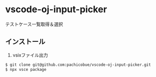 # vscode-oj-input-picker
テストケース一覧取得＆選択

## インストール

1. vsixファイル出力
```sh
$ git clone git@github.com:pachicobue/vscode-oj-input-picker.git
$ npx vsce package
```
